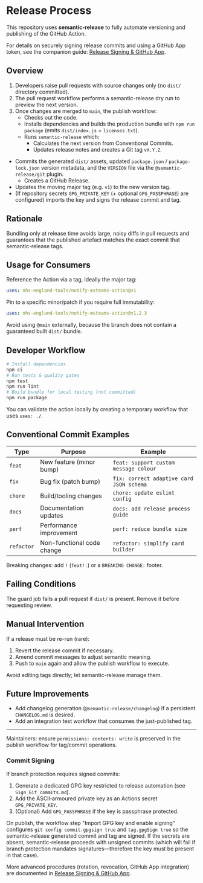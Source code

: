 # Release Process

This repository uses **semantic-release** to fully automate versioning and publishing of the GitHub Action.

For details on securely signing release commits and using a GitHub App token, see the companion guide: [Release Signing & GitHub App](./Release_Signing_and_GitHub_App.md).

## Overview

1. Developers raise pull requests with source changes only (no `dist/` directory committed).
2. The pull request workflow performs a semantic-release dry run to preview the next version.
3. Once changes are merged to `main`, the publish workflow:
   - Checks out the code.
   - Installs dependencies and builds the production bundle with `npm run package` (emits `dist/index.js` + `licenses.txt`).
   - Runs `semantic-release` which:
     - Calculates the next version from Conventional Commits.
     - Updates release notes and creates a Git tag `vX.Y.Z`.
  - Commits the generated `dist/` assets, updated `package.json` / `package-lock.json` version metadata, and the `VERSION` file via the `@semantic-release/git` plugin.
     - Creates a GitHub Release.
   - Updates the moving major tag (e.g. `v1`) to the new version tag.
   - (If repository secrets `GPG_PRIVATE_KEY` (+ optional `GPG_PASSPHRASE`) are configured) imports the key and signs the release commit and tag.

## Rationale

Bundling only at release time avoids large, noisy diffs in pull requests and guarantees that the published artefact matches the exact commit that semantic-release tags.

## Usage for Consumers

Reference the Action via a tag, ideally the major tag:

```yaml
uses: nhs-england-tools/notify-msteams-action@v1
```

Pin to a specific minor/patch if you require full immutability:

```yaml
uses: nhs-england-tools/notify-msteams-action@v1.2.3
```

Avoid using `@main` externally, because the branch does not contain a guaranteed built `dist/` bundle.

## Developer Workflow

```bash
# Install dependencies
npm ci
# Run tests & quality gates
npm test
npm run lint
# Build bundle for local testing (not committed)
npm run package
```

You can validate the action locally by creating a temporary workflow that uses `uses: ./`.

## Conventional Commit Examples

| Type  | Purpose                                | Example                                        |
|-------|-----------------------------------------|------------------------------------------------|
| `feat`  | New feature (minor bump)                | `feat: support custom message colour`          |
| `fix`   | Bug fix (patch bump)                    | `fix: correct adaptive card JSON schema`       |
| `chore` | Build/tooling changes                   | `chore: update eslint config`                  |
| `docs`  | Documentation updates                   | `docs: add release process guide`              |
| `perf`  | Performance improvement                 | `perf: reduce bundle size`                     |
| `refactor` | Non-functional code change           | `refactor: simplify card builder`              |

Breaking changes: add `!` (`feat!:`) or a `BREAKING CHANGE:` footer.

## Failing Conditions

The guard job fails a pull request if `dist/` is present. Remove it before requesting review.

## Manual Intervention

If a release must be re-run (rare):

1. Revert the release commit if necessary.
2. Amend commit messages to adjust semantic meaning.
3. Push to `main` again and allow the publish workflow to execute.

Avoid editing tags directly; let semantic-release manage them.

## Future Improvements

- Add changelog generation (`@semantic-release/changelog`) if a persistent `CHANGELOG.md` is desired.
- Add an integration test workflow that consumes the just-published tag.

---
Maintainers: ensure `permissions: contents: write` is preserved in the publish workflow for tag/commit operations.

### Commit Signing

If branch protection requires signed commits:

1. Generate a dedicated GPG key restricted to release automation (see `Sign_Git_commits.md`).
2. Add the ASCII‑armoured private key as an Actions secret `GPG_PRIVATE_KEY`.
3. (Optional) Add `GPG_PASSPHRASE` if the key is passphrase protected.

On publish, the workflow step "Import GPG key and enable signing" configures `git config commit.gpgsign true` and `tag.gpgSign true` so the semantic-release generated commit and tag are signed. If the secrets are absent, semantic-release proceeds with unsigned commits (which will fail if branch protection mandates signatures—therefore the key must be present in that case).

More advanced procedures (rotation, revocation, GitHub App integration) are documented in [Release Signing & GitHub App](./Release_Signing_and_GitHub_App.md).
